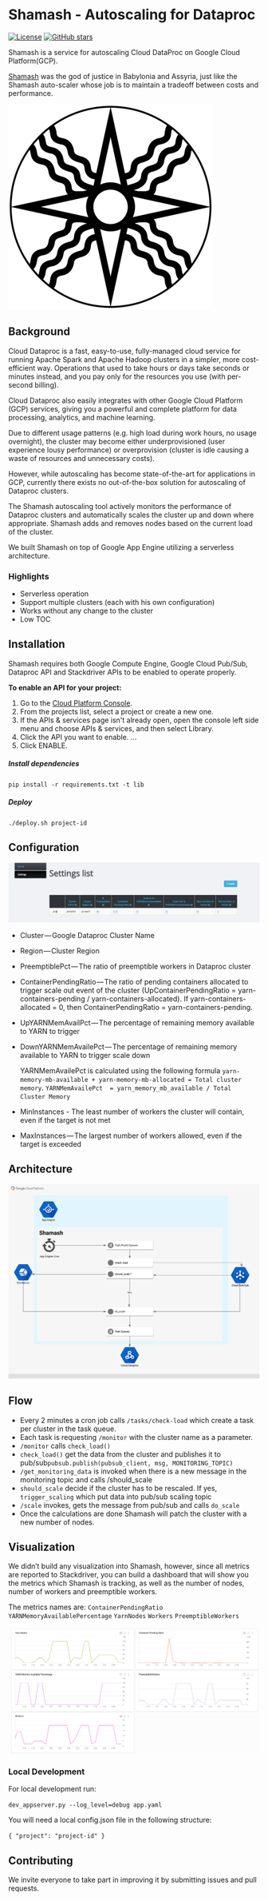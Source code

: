 # Shamash - Autoscaling for Dataproc

[![License](https://img.shields.io/github/license/doitintl/shamash.svg)](LICENSE) [![GitHub stars](https://img.shields.io/github/stars/doitintl/shamash.svg?style=social&label=Stars&style=for-the-badge)](https://github.com/doitintl/shamash)

Shamash is a service for autoscaling Cloud DataProc on Google Cloud Platform(GCP).


[Shamash](https://www.wikiwand.com/en/Shamash) was the god of justice in Babylonia and Assyria, just like
the Shamash auto-scaler whose job is to maintain a tradeoff between costs and
performance.

![](static/Shamash.png)

## Background
Cloud Dataproc is a fast, easy-to-use, fully-managed cloud service for running Apache Spark and Apache Hadoop clusters in a simpler, more cost-efficient way. Operations that used to take hours or days take seconds or minutes instead, and you pay only for the resources you use (with per-second billing).

Cloud Dataproc also easily integrates with other Google Cloud Platform (GCP) services, giving you a powerful and complete platform for data processing, analytics, and machine learning.

Due to different usage patterns (e.g. high load during work hours, no usage overnight), the cluster may become either underprovisioned (user experience lousy performance) or overprovision (cluster is idle causing a waste of resources and unnecessary costs).

However, while autoscaling has become state-of-the-art for applications in GCP, currently there exists no out-of-the-box solution for autoscaling of Dataproc clusters.

The Shamash autoscaling tool actively monitors the performance of Dataproc clusters and automatically scales the cluster up and down where appropriate. Shamash adds and removes nodes based on the current load of the cluster.

We built Shamash on top of Google App Engine utilizing a serverless architecture. 

### Highlights
* Serverless operation
* Support multiple clusters (each with his own configuration)
* Works without any change to the cluster
* Low TOC

## Installation
Shamash requires both Google Compute Engine, Google Cloud Pub/Sub, Dataproc API and Stackdriver APIs to be enabled to operate properly.

**To enable an API for your project:**

1. Go to the [Cloud Platform Console](https://console.cloud.google.com/).
2. From the projects list, select a project or create a new one.
3. If the APIs & services page isn't already open, open the console left side menu and choose APIs & services, and then select Library.
4. Click the API you want to enable. ...
5. Click ENABLE.

##### Install dependencies

`pip install -r requirements.txt -t lib`

##### Deploy
`./deploy.sh project-id`

## Configuration
![](Settings_-_Admin.png)

* Cluster — Google Dataproc Cluster Name
* Region — Cluster Region
* PreemptiblePct — The ratio of preemptible workers in Dataproc cluster
* ContainerPendingRatio — The ratio of pending containers allocated to trigger scale out event of the cluster (UpContainerPendingRatio = yarn-containers-pending / yarn-containers-allocated). If yarn-containers-allocated = 0, then ContainerPendingRatio = yarn-containers-pending.
* UpYARNMemAvailPct — The percentage of remaining memory available to YARN to trigger
* DownYARNMemAvailePct — The percentage of remaining memory available to YARN to trigger scale down

  YARNMemAvailePct is calculated using  the following formula `yarn-memory-mb-available + yarn-memory-mb-allocated = Total cluster memory`.
`YARNMemAvailePct  = yarn_memory_mb_available / Total Cluster Memory`

* MinInstances - The least number of workers the cluster will contain, even if the target is not met
* MaxInstances — The largest number of workers allowed, even if the target is exceeded

## Architecture
![](Shamash_arch.png)

## Flow

* Every 2 minutes a cron job calls `/tasks/check-load` which create a task per cluster in the task queue.
* Each task is requesting `/monitor` with the cluster name as a parameter.
* `/monitor` calls `check_load()`
* `check_load()` get the data from the cluster and publishes it to pub/sub`pubsub.publish(pubsub_client, msg, MONITORING_TOPIC)`
* `/get_monitoring_data` is invoked when there is a new message in the monitoring topic and calls /should_scale
* `should_scale` decide if the cluster has to be rescaled. If yes, `trigger_scaling` which put data into pub/sub scaling topic
* `/scale` invokes, gets the message from pub/sub and  calls `do_scale`
* Once the calculations are done Shamash will patch the cluster with a new 
number of nodes.

## Visualization

We didn’t build any visualization into Shamash, however, since all metrics are reported to Stackdriver, you can build a dashboard that will show you the metrics which Shamash is tracking, as well as the number of nodes, number of workers and preemptible workers.

The metrics names are:
`ContainerPendingRatio`
`YARNMemoryAvailablePercentage`
`YarnNodes`
`Workers`
`PreemptibleWorkers`

![](Shamash_-_Dashboard.png)
### Local Development
For local development run:

 `dev_appserver.py --log_level=debug app.yaml`

  You will need a local config.json file in the following structure:

`{
"project": "project-id"
}`

## Contributing
We invite everyone to take part in improving it by submitting issues and pull requests.